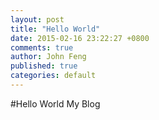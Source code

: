 ```yaml
---
layout: post
title: "Hello World"
date: 2015-02-16 23:22:27 +0800
comments: true
author: John Feng
published: true
categories: default
---
```


#Hello World My Blog